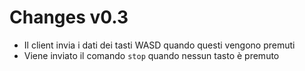 # Changes v0.3
- Il client invia i dati dei tasti WASD quando questi vengono premuti
- Viene inviato il comando `stop` quando nessun tasto è premuto
